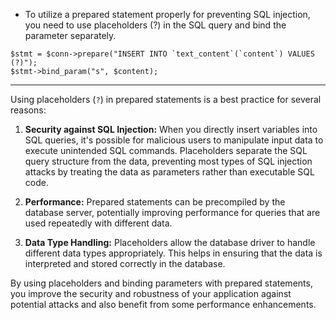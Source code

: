 * To utilize a prepared statement properly for preventing SQL injection, you need to use placeholders (?) in the SQL query and bind the parameter separately.

```
$stmt = $conn->prepare("INSERT INTO `text_content`(`content`) VALUES (?)");
$stmt->bind_param("s", $content);
```
-------------------------
Using placeholders (`?`) in prepared statements is a best practice for several reasons:

1. **Security against SQL Injection:** When you directly insert variables into SQL queries, it's possible for malicious users to manipulate input data to execute unintended SQL commands. Placeholders separate the SQL query structure from the data, preventing most types of SQL injection attacks by treating the data as parameters rather than executable SQL code.

2. **Performance:** Prepared statements can be precompiled by the database server, potentially improving performance for queries that are used repeatedly with different data.

3. **Data Type Handling:** Placeholders allow the database driver to handle different data types appropriately. This helps in ensuring that the data is interpreted and stored correctly in the database.

By using placeholders and binding parameters with prepared statements, you improve the security and robustness of your application against potential attacks and also benefit from some performance enhancements.
